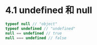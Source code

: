 # 4.1 undefined 和 null

```javascript
typeof null // "object"
typeof undefined // "undefined"
null == undefined // true
null === undefined // false
```